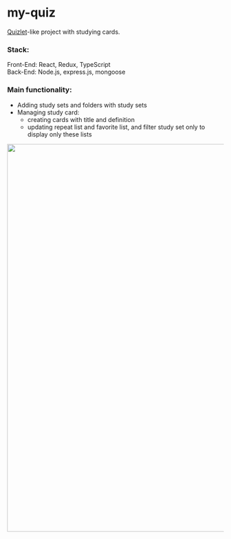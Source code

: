 # my-quiz


<a href="https://quizlet.com/latest">Quizlet</a>-like project with studying cards.

### Stack: 

Front-End: React, Redux, TypeScript <br/>
Back-End: Node.js, express.js, mongoose


### Main functionality:

- Adding study sets and folders with study sets
- Managing study card:
  - creating cards with title and definition
  - updating repeat list and favorite list, and filter study set only to display only these lists 

<img src="https://raw.githubusercontent.com/agniya-i/my-quiz/develop/client/src/img/preview.png" width="900px" />
